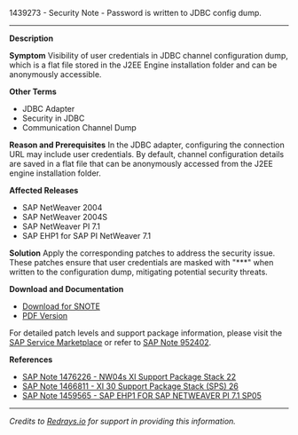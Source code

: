 1439273 - Security Note - Password is written to JDBC config dump.

---

**Description**

**Symptom**
Visibility of user credentials in JDBC channel configuration dump, which is a flat file stored in the J2EE Engine installation folder and can be anonymously accessible.

**Other Terms**
- JDBC Adapter
- Security in JDBC
- Communication Channel Dump

**Reason and Prerequisites**
In the JDBC adapter, configuring the connection URL may include user credentials. By default, channel configuration details are saved in a flat file that can be anonymously accessed from the J2EE engine installation folder.

**Affected Releases**
- SAP NetWeaver 2004
- SAP NetWeaver 2004S
- SAP NetWeaver PI 7.1
- SAP EHP1 for SAP PI NetWeaver 7.1

**Solution**
Apply the corresponding patches to address the security issue. These patches ensure that user credentials are masked with "***" when written to the configuration dump, mitigating potential security threats.

**Download and Documentation**
- [Download for SNOTE](https://notesdownloads.sap.com/note/0040000016978222017)
- [PDF Version](https://userapps.support.sap.com/sap/support/sfm/notes/print/0001439273?language=en-US&token=2292E89176793E3FAE38CA72E40BEE8A)

For detailed patch levels and support package information, please visit the [SAP Service Marketplace](https://me.sap.com/) or refer to [SAP Note 952402](https://me.sap.com/).

**References**
- [SAP Note 1476226 - NW04s XI Support Package Stack 22](https://me.sap.com/notes/1476226)
- [SAP Note 1466811 - XI 30 Support Package Stack (SPS) 26](https://me.sap.com/notes/1466811)
- [SAP Note 1459565 - SAP EHP1 FOR SAP NETWEAVER PI 7.1 SP05](https://me.sap.com/notes/1459565)

---

*Credits to [Redrays.io](https://redrays.io) for support in providing this information.*
